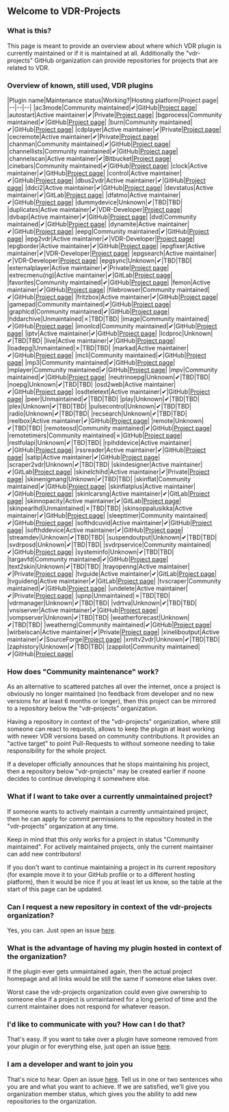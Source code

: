 ## Welcome to VDR-Projects

### What is this?

This page is meant to provide an overview about where which VDR plugin is currently maintained or if it is maintained at all. Additionally the "vdr-projects" GitHub organization can provide repositories for projects that are related to VDR.

### Overview of known, still used, VDR plugins

|Plugin name|Maintenance status|Working?|Hosting platform|Project page|
|--|--|--|
|ac3mode|Community maintained|✔|GitHub|[Project page](https://github.com/vdr-projects/vdr-plugin-ac3mode)|
|autostart|Active maintainer|✔|Private|[Project page](https://www.uli-eckhardt.de/vdr/autostart.en.shtml)|
|bgprocess|Community maintained|✔|GitHub|[Project page](https://github.com/vdr-projects/vdr-plugin-bgprocess)|
|burn|Community maintained|✔|GitHub|[Project page](https://github.com/vdr-projects/vdr-plugin-burn)|
|cdplayer|Active maintainer|✔|Private|[Project page](https://uli-eckhardt.de/vdr/cdplayer.en.shtml)|
|cecremote|Active maintainer|✔|Private|[Project page](https://uli-eckhardt.de/vdr/cec.en.shtml)|
|chanman|Community maintained|✔|GitHub|[Project page](https://github.com/vdr-projects/vdr-plugin-chanman)|
|channellists|Community maintained|✔|GitHub|[Project page](https://github.com/vdr-projects/vdr-plugin-channellists)|
|channelscan|Active maintainer|✔|Bitbucket|[Project page](https://bitbucket.org/ua0lnj/channelscan/src/master/)|
|cinebars|Community maintained|✔|GitHub|[Project page](https://github.com/vdr-projects/vdr-plugin-cinebars)|
|clock|Active maintainer|✔|GitHub|[Project page](https://github.com/madmartin/vdr-clock)|
|control|Active maintainer|✔|GitHub|[Project page](https://github.com/wirbel-at-vdr-portal/vdr-plugin-control)|
|dbus2vdr|Active maintainer|✔|GitHub|[Project page](https://github.com/flensrocker/vdr-plugin-dbus2vdr)|
|ddci2|Active maintainer|✔|GitHub|[Project page](https://github.com/jasmin-j/vdr-plugin-ddci2)|
|devstatus|Active maintainer|✔|GitLab|[Project page](https://gitlab.com/kamel5/devstatus)|
|dfatmo|Active maintainer|✔|GitHub|[Project page](https://github.com/durchflieger/dfatmo)|
|dummydevice|Unknown|✔|TBD|TBD|
|duplicates|Active maintainer|✔|VDR-Developer|[Project page](https://projects.vdr-developer.org/projects/plg-duplicates)|
|dvbapi|Active maintainer|✔|GitHub|[Project page](https://github.com/manio/vdr-plugin-dvbapi)|
|dvd|Community maintained|✔|GitHub|[Project page](https://github.com/vdr-projects/vdr-plugin-dvd)|
|dynamite|Active maintainer|✔|GitHub|[Project page](https://github.com/MarkusEh/vdr-plugin-dynamite)|
|eepg|Community maintained|✔|GitHub|[Project page](https://github.com/vdr-projects/vdr-plugin-eepg)|
|epg2vdr|Active maintainer|✔|VDR-Developer|[Project page](https://projects.vdr-developer.org/projects/plg-epg2vdr)|
|epgborder|Active maintainer|✔|GitHub|[Project page](https://github.com/M-Reimer/vdr-plugin-epgborder)|
|epgfixer|Active maintainer|✔|VDR-Developer|[Project page](https://projects.vdr-developer.org/projects/plg-epgfixer)|
|epgsearch|Active maintainer|✔|VDR-Developer|[Project page](https://projects.vdr-developer.org/git/vdr-plugin-epgsearch.git)|
|epgsync|Unknown|✔|TBD|TBD|
|externalplayer|Active maintainer|✔|Private|[Project page](https://www.uli-eckhardt.de/vdr/external.en.shtml)|
|extrecmenu(ng)|Active maintainer|✔|GitLab|[Project page](https://gitlab.com/kamel5/extrecmenung)|
|favorites|Community maintained|✔|GitHub|[Project page](https://github.com/vdr-projects/vdr-plugin-favorites)|
|femon|Active maintainer|✔|GitHub|[Project page](https://github.com/rofafor/vdr-plugin-femon)|
|filebrowser|Community maintained|✔|GitHub|[Project page](https://github.com/vdr-projects/vdr-plugin-filebrowser)|
|fritzbox|Active maintainer|✔|GitHub|[Project page](https://github.com/jowi24/vdr-fritz)|
|gamepad|Community maintained|✔|GitHub|[Project page](https://github.com/vdr-projects/vdr-plugin-gamepad)|
|graphlcd|Community maintained|✔|GitHub|[Project page](https://github.com/vdr-projects/vdr-plugin-graphlcd)|
|hddarchive|Unmaintained|✗|TBD|TBD|
|image|Community maintained|✔|GitHub|[Project page](https://github.com/vdr-projects/vdr-plugin-image)|
|imonlcd|Community maintained|✔|GitHub|[Project page](https://github.com/vdr-projects/vdr-plugin-imonlcd)|
|iptv|Active maintainer|✔|GitHub|[Project page](https://github.com/rofafor/vdr-plugin-iptv)|
|lcdproc|Unknown|✔|TBD|TBD|
|live|Active maintainer|✔|GitHub|[Project page](https://github.com/MarkusEh/vdr-plugin-live)|
|loadepg|Unmaintained|✗|TBD|TBD|
|markad|Active maintainer|✔|GitHub|[Project page](https://github.com/kfb77/vdr-plugin-markad)|
|mcli|Community maintained|✔|GitHub|[Project page](https://github.com/vdr-projects/vdr-plugin-mcli)|
|mp3|Community maintained|✔|GitHub|[Project page](https://github.com/vdr-projects/vdr-plugin-mp3)|
|mplayer|Community maintained|✔|GitHub|[Project page](https://github.com/vdr-projects/vdr-plugin-mp3)|
|mpv|Community maintained|✔|GitHub|[Project page](https://github.com/vdr-projects/vdr-plugin-mpv)|
|neutrinoepg|Unknown|✔|TBD|TBD|
|noepg|Unknown|✔|TBD|TBD|
|osd2web|Active maintainer|✔|GitHub|[Project page](https://github.com/horchi/vdr-plugin-osd2web)|
|osdteletext|Active maintainer|✔|GitHub|[Project page](https://github.com/vdr-projects/vdr-plugin-osdteletext)|
|peer|Unmaintained|✔|TBD|TBD|
|play|Unknown|✔|TBD|TBD|
|plex|Unknown|✔|TBD|TBD|
|pulsecontrol|Unknown|✔|TBD|TBD|
|radio|Unknown|✔|TBD|TBD|
|recsearch|Unknown|✔|TBD|TBD|
|reelbox|Active maintainer|✔|GitHub|[Project page](https://github.com/pbiering/vdr-plugin-reelbox)|
|remote|Unknown|✔|TBD|TBD|
|remoteosd|Community maintained|✔|GitHub|[Project page](https://github.com/vdr-projects/vdr-plugin-remoteosd)|
|remotetimers|Community maintained|✗|GitHub|[Project page](https://github.com/vdr-projects/vdr-plugin-remotetimers)|
|restfulapi|Unknown|✔|TBD|TBD|
|rpihddevice|Active maintainer|✔|GitHub|[Project page](https://github.com/reufer/rpihddevice)|
|rssreader|Active maintainer|✔|GitHub|[Project page](https://github.com/rofafor/vdr-plugin-rssreader)|
|satip|Active maintainer|✔|GitHub|[Project page](https://github.com/rofafor/vdr-plugin-satip)|
|scraper2vdr|Unknown|✔|TBD|TBD|
|skindesigner|Active maintainer|✔|GitLab|[Project page](https://gitlab.com/kamel5/skindesigner)|
|skinelchihd|Active maintainer|✔|Private|[Project page](http://firefly.vdr-developer.org/skinelchihd/index.html)|
|skinenigmang|Unknown|✔|TBD|TBD|
|skinflat|Community maintained|✔|GitHub|[Project page](https://github.com/vdr-projects/vdr-plugin-skinflat)|
|skinflatplus|Active maintainer|✔|GitHub|[Project page](https://github.com/MegaV0lt/vdr-plugin-skinflatplus)|
|skinlcarsng|Active maintainer|✔|GitLab|[Project page](https://gitlab.com/kamel5/skinlcarsng)|
|skinnopacity|Active maintainer|✔|GitLab|[Project page](https://gitlab.com/kamel5/SkinNopacity)|
|skinpearlhd|Unmaintained|✗|TBD|TBD|
|skinsoppalusikka|Active maintainer|✔|GitHub|[Project page](https://github.com/rofafor/vdr-plugin-skinsoppalusikka)|
|sleeptimer|Community maintained|✔|GitHub|[Project page](https://github.com/vdr-projects/vdr-plugin-sleeptimer)|
|softhdcuvid|Active maintainer|✔|GitHub|[Project page](https://github.com/jojo61/vdr-plugin-softhdcuvid)|
|softhddevice|Active maintainer|✔|GitHub|[Project page](https://github.com/ua0lnj/vdr-plugin-softhddevice)|
|streamdev|Unknown|✔|TBD|TBD|
|suspendoutput|Unknown|✔|TBD|TBD|
|svdrposd|Unknown|✔|TBD|TBD|
|svdrpservice|Community maintained|✔|GitHub|[Project page](https://github.com/vdr-projects/vdr-plugin-svdrpservice)|
|systeminfo|Unknown|✔|TBD|TBD|
|targavfd|Community maintained|✔|GitHub|[Project page](https://github.com/vdr-projects/vdr-plugin-targavfd)|
|text2skin|Unknown|✔|TBD|TBD|
|trayopenng|Active maintainer|✔|Private|[Project page](https://uli-eckhardt.de/vdr/trayopenng.en.shtml)|
|tvguide|Active maintainer|✔|GitLab|[Project page](https://gitlab.com/kamel5/tvguide)|
|tvguideng|Active maintainer|✔|GitLab|[Project page](https://gitlab.com/kamel5/tvguideng)|
|tvscraper|Community maintained|✔|GitHub|[Project page](https://github.com/vdr-projects/vdr-plugin-tvscraper)|
|undelete|Active maintainer|✔|Private|[Project page](http://phivdr.dyndns.org/vdr/vdr-undelete/)|
|upnp|Unmaintained|✗|TBD|TBD|
|vdrmanager|Unknown|✔|TBD|TBD|
|vdrtva|Unknown|✔|TBD|TBD|
|vnsiserver|Active maintainer|✔|GitHub|[Project page](https://github.com/mdre77/vdr-plugin-vnsiserver)|
|vompserver|Unknown|✔|TBD|TBD|
|weatherforecast|Unknown|✔|TBD|TBD|
|weatherng|Community maintained|✔|GitHub|[Project page](https://github.com/vdr-projects/vdr-plugin-weatherng)|
|wirbelscan|Active maintainer|✔|Private|[Project page](https://www.gen2vdr.de/wirbel/wirbelscan/index2.html)|
|xineliboutput|Active maintainer|✔|SourceForge|[Project page](https://sourceforge.net/projects/xineliboutput/)|
|xmltv2vdr|Unknown|✔|TBD|TBD|
|zaphistory|Unknown|✔|TBD|TBD|
|zappilot|Community maintained|✔|GitHub|[Project page](https://github.com/vdr-projects/vdr-plugin-zappilot)|


### How does "Community maintenance" work?

As an alternative to scattered patches all over the internet, once a project is obviously no longer maintained (no feedback from developer and no new versions for at least 6 months or longer), then this project can be mirrored to a repository below the "vdr-projects" organization.

Having a repository in context of the "vdr-projects" organization, where still someone can react to requests, allows to keep the plugin at least working with newer VDR versions based on community contributions. It provides an "active target" to point Pull-Requests to without someone needing to take responsibility for the whole project.

If a developer officially announces that he stops maintaining his project, then a repository below "vdr-projects" may be created earlier if noone decides to continue developing it somewhere else.


### What if I want to take over a currently unmaintained project?

If someone wants to actively maintain a currently unmaintained project, then he can apply for commit permissions to the repository hosted in the "vdr-projects" organization at any time.

Keep in mind that this only works for a project in status "Community maintained". For actively maintained projects, only the current maintainer can add new contributors!

If you don't want to continue maintaining a project in its current repository (for example move it to your GitHub profile or to a different hosting platform), then it would be nice if you at least let us know, so the table at the start of this page can be updated.

### Can I request a new repository in context of the vdr-projects organization?

Yes, you can. Just open an issue [here](https://github.com/vdr-projects/vdr-projects.github.io/issues).

### What is the advantage of having my plugin hosted in context of the organization?

If the plugin ever gets unmaintained again, then the actual project homepage and all links would be still the same if someone else takes over.

Worst case the vdr-projects organization could even give ownership to someone else if a project is unmaintained for a long period of time and the current maintainer does not respond for whatever reason.

### I'd like to communicate with you? How can I do that?
That's easy. If you want to take over a plugin have someone removed from your plugin or for everything else, just open an issue [here](https://github.com/vdr-projects/vdr-projects.github.io/issues).

### I am a developer and want to join you
That's nice to hear. Open an issue [here](https://github.com/vdr-projects/vdr-projects.github.io/issues). Tell us in one or two sentences who you are and what you want to achieve. If we are satisfied, we'll give you organization member status, which gives you the ability to add new repositories to the organization.
